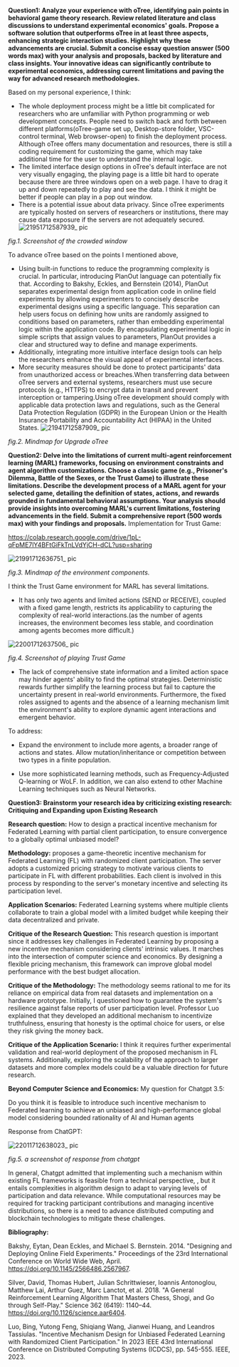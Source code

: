 **Question1: Analyze your experience with oTree, identifying pain points in behavioral game theory research. Review related literature and class discussions to understand experimental economics' goals. Propose a software solution that outperforms oTree in at least three aspects, enhancing strategic interaction studies. Highlight why these advancements are crucial. Submit a concise essay question answer (500 words max) with your analysis and proposals, backed by literature and class insights. Your innovative ideas can significantly contribute to experimental economics, addressing current limitations and paving the way for advanced research methodologies.**

Based on my personal experience, I think:
- The whole deployment process might be a little bit complicated for researchers who are unfamiliar with Python programming or web development concepts. People need to switch back and forth between different platforms(oTree-game set up, Desktop-store folder, VSC-control terminal, Web browser-open) to finish the deployment process. Although oTree offers many documentation and resources, there is still a coding requirement for customizing the game, which may take additional time for the user to understand the internal logic.
- The limited interface design options in oTree's default interface are not very visually engaging, the playing page is a little bit hard to operate because there are three windows open on a web page. I have to drag it up and down repeatedly to play and see the data. I think it might be better if people can play in a pop out window.
- There is a potential issue about data privacy. Since oTree experiments are typically hosted on servers of researchers or institutions, there may cause data exposure if the servers are not adequately secured.
![21951712587939_ pic](https://github.com/Rising-Stars-by-Sunshine/Yixin_Yue/assets/164857136/e0453c81-2b93-4166-9616-220c92728a43)

*fig.1. Screenshot of the crowded window*


To advance oTree based on the points I mentioned above, 
- Using built-in functions to reduce the programming complexity is crucial. In particular, introducing PlanOut language can potentially fix that. According to Bakshy, Eckles, and Bernstein (2014), PlanOut separates experimental design from application code in online field experiments by allowing experimenters to concisely describe experimental designs using a specific language. This separation can help users focus on defining how units are randomly assigned to conditions based on parameters, rather than embedding experimental logic within the application code. By encapsulating experimental logic in simple scripts that assign values to parameters, PlanOut provides a clear and structured way to define and manage experiments.
- Additionally, integrating more intuitive interface design tools can help the researchers enhance the visual appeal of experimental interfaces.
- More security measures should be done to protect participants' data from unauthorized access or breaches.When transferring data between oTree servers and external systems, researchers must use secure protocols (e.g., HTTPS) to encrypt data in transit and prevent interception or tampering.Using oTree development should comply with applicable data protection laws and regulations, such as the General Data Protection Regulation (GDPR) in the European Union or the Health Insurance Portability and Accountability Act (HIPAA) in the United States.
![21941712587909_ pic](https://github.com/Rising-Stars-by-Sunshine/Yixin_Yue/assets/164857136/7bd0c2b9-2877-4d53-aa40-1e8e69aa05ad)

*fig.2. Mindmap for Upgrade oTree*



**Question2: Delve into the limitations of current multi-agent reinforcement learning (MARL) frameworks, focusing on environment constraints and agent algorithm customizations. Choose a classic game (e.g., Prisoner's Dilemma, Battle of the Sexes, or the Trust Game) to illustrate these limitations. Describe the development process of a MARL agent for your selected game, detailing the definition of states, actions, and rewards grounded in fundamental behavioral assumptions. Your analysis should provide insights into overcoming MARL's current limitations, fostering advancements in the field. Submit a comprehensive report (500 words max) with your findings and proposals.**
Implementation for Trust Game:

https://colab.research.google.com/drive/1pL-qFpME7lY4BFtGiFkTnLVdYjCH-dCL?usp=sharing

![21991712636751_ pic](https://github.com/Rising-Stars-by-Sunshine/Yixin_Yue/assets/164857136/9a858e4a-5c05-4ce5-bd6e-84289022d7c3)

*fig.3. Mindmap of the environment components.*

I think the Trust Game environment for MARL has several limitations. 
- It has only two agents and limited actions (SEND or RECEIVE), coupled with a fixed game length, restricts its applicability to capturing the complexity of real-world interactions.(as the number of agents increases, the environment becomes less stable, and coordination among agents becomes more difficult.)

![22001712637506_ pic](https://github.com/Rising-Stars-by-Sunshine/Yixin_Yue/assets/164857136/1514ecd4-672d-4c8a-90c4-a0a6f0835628)

*fig.4. Screenshot of playing Trust Game*

- The lack of comprehensive state information and a limited action space may hinder agents' ability to find the optimal strategies. Deterministic rewards further simplify the learning process but fail to capture the uncertainty present in real-world environments. Furthermore, the fixed roles assigned to agents and the absence of a learning mechanism limit the environment's ability to explore dynamic agent interactions and emergent behavior.

To address:
- Expand the environment to include more agents, a broader range of actions and states. Allow mutation/inheritance or
competition between two types in a finite population.

- Use more sophisticated learning methods, such as Frequency-Adjusted Q-learning or WoLF. In addition, we can also extend to other Machine Learning techniques such as Neural Networks.

**Question3: Brainstorm your research idea by criticizing existing research: Critiquing and Expanding upon Existing Research**

**Research question:** How to design a practical incentive mechanism for Federated Learning with partial client participation, to ensure convergence to a globally optimal unbiased model? 

**Methodology:** proposes a game-theoretic incentive mechanism for Federated Learning (FL) with randomized client participation. The server adopts a customized pricing strategy to motivate various clients to participate in FL with different probabilities. Each client is involved in this process by responding to the server's monetary incentive and selecting its participation level. 

**Application Scenarios:** Federated Learning systems where multiple clients collaborate to train a global model with a limited budget while keeping their data decentralized and private. 

**Critique of the Research Question:** This research question is important since it addresses key challenges in Federated Learning by proposing a new incentive mechanism considering clients' intrinsic values. It marches into the intersection of computer science and economics. By designing a flexible pricing mechanism, this framework can improve global model performance with the best budget allocation. 

**Critique of the Methodology:** The methodology seems rational to me for its reliance on empirical data from real datasets and implementation on a hardware prototype. Initially, I questioned how to guarantee the system's resilience against false reports of user participation level. Professor Luo explained that they developed an additional mechanism to incentivize truthfulness, ensuring that honesty is the optimal choice for users, or else they risk giving the money back. 

**Critique of the Application Scenario:** I think it requires further experimental validation and real-world deployment of the proposed mechanism in FL systems. Additionally, exploring the scalability of the approach to larger datasets and more complex models could be a valuable direction for future research. 

**Beyond Computer Science and Economics:** 
My question for Chatgpt 3.5:

Do you think it is feasible to introduce such incentive mechanism to Federated learning to achieve an unbiased and high-performance global model considering bounded rationality of AI and Human agents

Response from ChatGPT:

![22011712638023_ pic](https://github.com/Rising-Stars-by-Sunshine/Yixin_Yue/assets/164857136/39d65de1-8470-4735-8bd0-869c8e390100)

*fig.5. a screenshot of response from chatgpt*

In general, Chatgpt admitted that implementing such a mechanism within existing FL frameworks is feasible from a technical perspective, , but it entails complexities in algorithm design to adapt to varying levels of participation and data relevance. While computational resources may be required for tracking participant contributions and managing incentive distributions, so there is a need to advance distributed computing and blockchain technologies to mitigate these challenges. 


**Bibliography:**

Bakshy, Eytan, Dean Eckles, and Michael S. Bernstein. 2014. "Designing and Deploying Online Field Experiments." Proceedings of the 23rd International Conference on World Wide Web, April. https://doi.org/10.1145/2566486.2567967. 

Silver, David, Thomas Hubert, Julian Schrittwieser, Ioannis Antonoglou, Matthew Lai, Arthur Guez, Marc Lanctot, et al. 2018. "A General Reinforcement Learning Algorithm That Masters Chess, Shogi, and Go through Self-Play." Science 362 (6419): 1140–44. https://doi.org/10.1126/science.aar6404. 

Luo, Bing, Yutong Feng, Shiqiang Wang, Jianwei Huang, and Leandros Tassiulas. "Incentive Mechanism Design for Unbiased Federated Learning with Randomized Client Participation." In 2023 IEEE 43rd International Conference on Distributed Computing Systems (ICDCS), pp. 545-555. IEEE, 2023.





